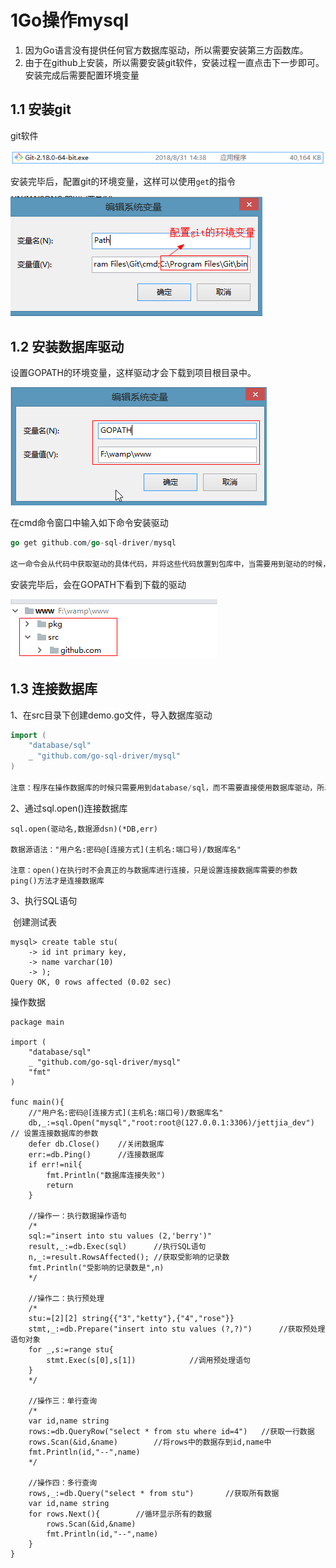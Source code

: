 # 1Go操作mysql

1. 因为Go语言没有提供任何官方数据库驱动，所以需要安装第三方函数库。 
2. 由于在github上安装，所以需要安装git软件，安装过程一直点击下一步即可。安装完成后需要配置环境变量

## 1.1 安装git

git软件

 ![1537011074242](images/1537011074242.png)

安装完毕后，配置git的环境变量，这样可以使用`get`的指令

 ![1537094210154](images/1537094210154.png)

## 1.2 安装数据库驱动

设置GOPATH的环境变量，这样驱动才会下载到项目根目录中。

![1537094342573](images/1537094342573.png)

在cmd命令窗口中输入如下命令安装驱动

```go
go get github.com/go-sql-driver/mysql

这一命令会从代码中获取驱动的具体代码，并将这些代码放置到包库中，当需要用到驱动的时候，编译器会把驱动代码与用户编写的代码一同编译。
```

安装完毕后，会在GOPATH下看到下载的驱动

 ![1537011722807](images/1537011722807.png)

## 1.3 连接数据库

1、在src目录下创建demo.go文件，导入数据库驱动

```go
import (
	"database/sql"
	_ "github.com/go-sql-driver/mysql"
)

注意：程序在操作数据库的时候只需要用到database/sql，而不需要直接使用数据库驱动，所以程序在导入数据库驱动的时候将这个包的名字设置成下划线。
```

2、通过sql.open()连接数据库

```
sql.open(驱动名,数据源dsn)(*DB,err)

数据源语法："用户名:密码@[连接方式](主机名:端口号)/数据库名"

注意：open()在执行时不会真正的与数据库进行连接，只是设置连接数据库需要的参数
ping()方法才是连接数据库
```

3、执行SQL语句

​	创建测试表

```mysql
mysql> create table stu(
    -> id int primary key,
    -> name varchar(10)
    -> );
Query OK, 0 rows affected (0.02 sec)
```

操作数据

```mysql
package main

import (
	"database/sql"
	_ "github.com/go-sql-driver/mysql"
	"fmt"
)

func main(){
	//"用户名:密码@[连接方式](主机名:端口号)/数据库名"
	db,_:=sql.Open("mysql","root:root@(127.0.0.1:3306)/jettjia_dev") // 设置连接数据库的参数
	defer db.Close()	//关闭数据库
	err:=db.Ping()		//连接数据库
	if err!=nil{
		fmt.Println("数据库连接失败")
		return
	}

	//操作一：执行数据操作语句
	/*
	sql:="insert into stu values (2,'berry')"
	result,_:=db.Exec(sql)		//执行SQL语句
	n,_:=result.RowsAffected();	//获取受影响的记录数
	fmt.Println("受影响的记录数是",n)
	*/

	//操作二：执行预处理
	/*
	stu:=[2][2] string{{"3","ketty"},{"4","rose"}}
	stmt,_:=db.Prepare("insert into stu values (?,?)")		//获取预处理语句对象
	for _,s:=range stu{
		stmt.Exec(s[0],s[1])			//调用预处理语句
	}
	*/

	//操作三：单行查询
	/*
	var id,name string
	rows:=db.QueryRow("select * from stu where id=4")   //获取一行数据
	rows.Scan(&id,&name)		//将rows中的数据存到id,name中
	fmt.Println(id,"--",name)
	*/

	//操作四：多行查询
	rows,_:=db.Query("select * from stu")		//获取所有数据
	var id,name string
	for rows.Next(){		//循环显示所有的数据
		rows.Scan(&id,&name)
		fmt.Println(id,"--",name)
	}
}
```







